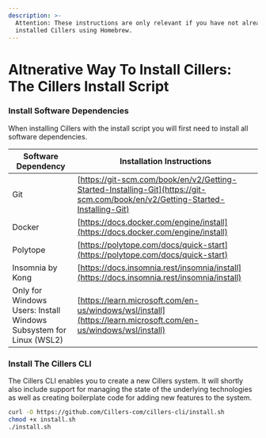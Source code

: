 ```yaml
---
description: >-
  Attention: These instructions are only relevant if you have not already
  installed Cillers using Homebrew.
---
```


# Altnerative Way To Install Cillers: The Cillers Install Script

### Install Software Dependencies

When installing Cillers with the install script you will first need to install all software dependencies.

| Software Dependency                                                | Installation Instructions                                                                                                      |
| ------------------------------------------------------------------ | ------------------------------------------------------------------------------------------------------------------------------ |
| Git                                                                | [https://git-scm.com/book/en/v2/Getting-Started-Installing-Git](https://git-scm.com/book/en/v2/Getting-Started-Installing-Git) |
| Docker                                                             | [https://docs.docker.com/engine/install](https://docs.docker.com/engine/install)                                               |
| Polytope                                                           | [https://polytope.com/docs/quick-start](https://polytope.com/docs/quick-start)                                                 |
| Insomnia by Kong                                                   | [https://docs.insomnia.rest/insomnia/install](https://docs.insomnia.rest/insomnia/install)                                     |
| Only for Windows Users: Install Windows Subsystem for Linux (WSL2) | [https://learn.microsoft.com/en-us/windows/wsl/install](https://learn.microsoft.com/en-us/windows/wsl/install)                 |

### Install The Cillers CLI

The Cillers CLI enables you to create a new Cillers system. It will shortly also include support for managing the state of the underlying technologies as well as creating boilerplate code for adding new features to the system.

```bash
curl -O https://github.com/Cillers-com/cillers-cli/install.sh
chmod +x install.sh
./install.sh
```

